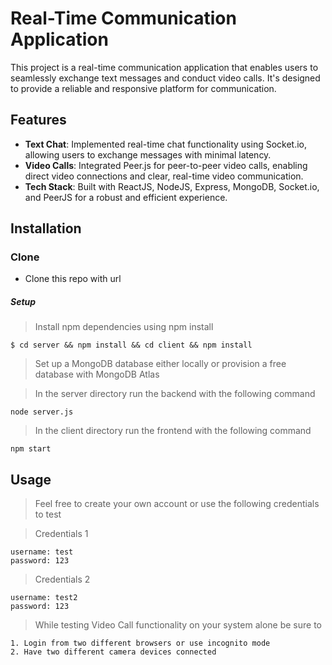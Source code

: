 # Real-Time Communication Application

This project is a real-time communication application that enables users to seamlessly exchange text messages and conduct video calls. It's designed to provide a reliable and responsive platform for communication.

## Features

- **Text Chat**: Implemented real-time chat functionality using Socket.io, allowing users to exchange messages with minimal latency.
- **Video Calls**: Integrated Peer.js for peer-to-peer video calls, enabling direct video connections and clear, real-time video communication.
- **Tech Stack**: Built with ReactJS, NodeJS, Express, MongoDB, Socket.io, and PeerJS for a robust and efficient experience.

## Installation

### Clone

- Clone this repo with url 

##### Setup

> Install npm dependencies using npm install

```
$ cd server && npm install && cd client && npm install

```

> Set up a MongoDB database either locally or provision a free database with MongoDB Atlas

> In the server directory run the backend with the following command

```
node server.js
```

> In the client directory run the frontend with the following command

```
npm start
```
## Usage

> Feel free to create your own account or use the following credentials to test

> Credentials 1
```
username: test
password: 123
```
> Credentials 2
```
username: test2
password: 123
```

> While testing Video Call functionality on your system alone be sure to

```
1. Login from two different browsers or use incognito mode
2. Have two different camera devices connected
```
